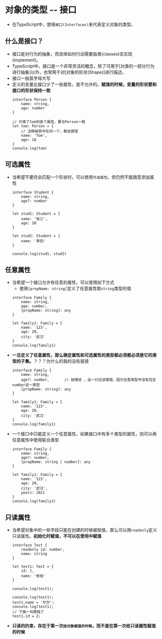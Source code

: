 # 对象的类型 -- 接口

- 在TypeScript中，使用`接口(Interfaces)`来代表定义对象的类型。

## 什么是接口？
- 接口是对行为的抽象，而具体如何行动需要由类(classes)去实现(implement)。
- TypeScript中，接口是一个非常灵活的概念，除了可用于[对类的一部分行为进行抽象]以外，也常用于对[对象的形状(Shape)]进行描述。
- 接口一般首字母大写
- 定义的变量比接口少了一些属性，是不允许的。**赋值的时候，变量的形状要和接口的形状保持一致**
    ```
    interface Person {
        name: string,
        age: number
    }

    // 约束了tom的各个属性，要与Person一致
    let tom: Person = {
        // 注释掉其中任何一个，都会报错
        name: 'Tom',
        age: 18
    }
    console.log(tom)
    ```

## 可选属性
- 当希望不要完全匹配一个形状时，可以使用`可选属性`。但仍然不能随意添加属性
    ```
    interface Student {
        name: string,
        age?: number
    }

    let stud1: Student = {
        name: '张三',
        age: 20
    }

    let stud2: Student = {
        name: '李四'
    }

    console.log(stud1, stud2)
    ```

## 任意属性
- 当希望一个接口允许有任意的属性，可以使用如下方式
    - 使用`[propName: string]`定义了任意属性取`string`类型的值
    ```
    interface Family {
        name: string,
        age: number,
        [propName: string]: any
    }

    let family1: Family = {
        name: '123',
        age: 20,
        city: '武汉'
    }
    console.log(family1)
    ```
- **一旦定义了任意属性，那么确定属性和可选属性的类型都必须都必须是它的类型的子集。**？？？为什么的我的没有报错
    ```
    interface Family {
        name: string,
        age?: number,       // 按理说 ，这一行应该报错，因为任意类型中没有包含number这一类型
        [propName: string]: any
    }

    let family1: Family = {
        name: '123',
        age: 20,
        city: '武汉'
    }
    console.log(family1)
    ```
- 一个接口中只能定义一个任意属性，如果接口中有多个类型的属性，则可以再任意属性中使用联合类型
    ```
    interface Family {
        name: string,
        age?: number,
        [propName: string | number]: any
    }

    let family1: Family = {
        name: '123',
        age: 20,
        city: '武汉',
        years: 2021
    }
    console.log(family1)
    ```

## 只读属性
- 当希望对象中的一些字段只能在创建的时候被赋值，那么可以用`readonly`定义只读属性。**初始化时赋值，不可以在使用中赋值**
    ```
    interface Test {
        readonly id: number,
        name: string
    }

    let test1: Test = {
        id: 1,
        name: '依依'
    }

    console.log(test1);
        
    console.log(test1);
    test1.name = '尔尔';
    console.log(test1);
    // 下面一句报错了
    test1.id = 2;
    ```
- **只读的约束，存在于第一次`给对象赋值的时候`，而不是在第一次给只读属性赋值的时候**